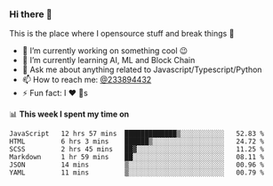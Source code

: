 ### Hi there 👋

<!--
**a233894432/a233894432** is a ✨ _special_ ✨ repository because its `README.md` (this file) appears on your GitHub profile.

Here are some ideas to get you started:

- 🔭 I’m currently working on ...
- 🌱 I’m currently learning ...
- 👯 I’m looking to collaborate on ...
- 🤔 I’m looking for help with ...
- 💬 Ask me about ...
- 📫 How to reach me: ...
- 😄 Pronouns: ...
- ⚡ Fun fact: ...
-->
 
 
This is the place where I opensource stuff and break things :rofl:

- 🔭 I’m currently working on something cool :wink:
- 🌱 I’m currently learning AI, ML and Block Chain
- 💬 Ask me about anything related to Javascript/Typescript/Python
- 📫 How to reach me: [@233894432](https://twitter.com/233894432)
- ⚡ Fun fact: I :heart: :dog:s

📊 **This week I spent my time on**
<!--START_SECTION:waka-->

```text
JavaScript   12 hrs 57 mins  █████████████▒░░░░░░░░░░░   52.83 %
HTML         6 hrs 3 mins    ██████▒░░░░░░░░░░░░░░░░░░   24.72 %
SCSS         2 hrs 45 mins   ██▓░░░░░░░░░░░░░░░░░░░░░░   11.25 %
Markdown     1 hr 59 mins    ██░░░░░░░░░░░░░░░░░░░░░░░   08.11 %
JSON         14 mins         ▒░░░░░░░░░░░░░░░░░░░░░░░░   00.96 %
YAML         11 mins         ▒░░░░░░░░░░░░░░░░░░░░░░░░   00.79 %
```

<!--END_SECTION:waka-->
